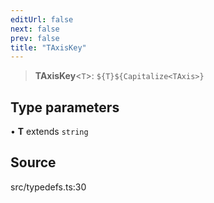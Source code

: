 ```yaml
---
editUrl: false
next: false
prev: false
title: "TAxisKey"
---
```


> **TAxisKey**\<`T`\>: ```${T}${Capitalize<TAxis>}```

## Type parameters

• **T** extends `string`

## Source

src/typedefs.ts:30
